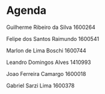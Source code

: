 # Agenda


Guilherme Ribeiro da Silva  1600264 

Felipe dos Santos Raimundo  1600541

Marlon de Lima Boschi       1600744

Leandro Domingos Alves      1410993

Joao Ferreira Camargo       1600018

Gabriel Sarzi Lima          1600378
